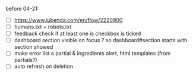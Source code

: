 before 04-21:
- [ ] https://www.iubenda.com/en/flow/2220900
- [ ] humans.txt + robots.txt
- [ ] feedback check if at least one is checkbox is ticked
- [ ] dashboard section visible on focus ? so dashboard#section starts with section showed
- [ ] make error list a partial & ingredients alert, html templates (from partials?)
- [ ] auto refresh on deletion
